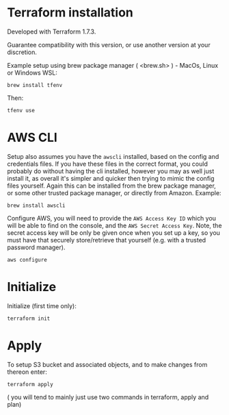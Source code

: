 # Terraform installation

Developed with Terraform 1.7.3.

Guarantee compatibility with this version, or use another version at your discretion.

Example setup using brew package manager ( <brew.sh> ) - MacOs, Linux or Windows WSL:

`brew install tfenv`

Then:

`tfenv use`

# AWS CLI

Setup also assumes you have the `awscli` installed, based on the config and credentials files. If you have these files in the correct format, you could probably do without having the cli installed, however you may as well just install it, as overall it's simpler and quicker then trying to mimic the config files yourself. Again this can be installed from the brew package manager, or some other trusted package manager, or directly from Amazon. Example:

`brew install awscli`

Configure AWS, you will need to provide the `AWS Access Key ID` which you will be able to find on the console, and the `AWS Secret Access Key`. Note, the secret access key will be only be given once when you set up a key, so you must have that securely store/retrieve that yourself (e.g. with a trusted password manager).

`aws configure`

# Initialize

Initialize (first time only): 

`terraform init`

# Apply

To setup S3 bucket and associated objects, and to make changes from thereon enter:

`terraform apply`

( you will tend to mainly just use two commands in terraform, apply and plan)



